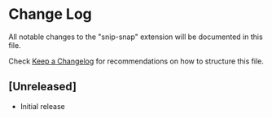 # Change Log

All notable changes to the "snip-snap" extension will be documented in this file.

Check [Keep a Changelog](http://keepachangelog.com/) for recommendations on how to structure this file.

## [Unreleased]

- Initial release